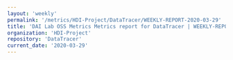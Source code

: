 ```yaml
---
layout: 'weekly'
permalink: '/metrics/HDI-Project/DataTracer/WEEKLY-REPORT-2020-03-29'
title: 'DAI Lab OSS Metrics Metrics report for DataTracer | WEEKLY-REPORT-2020-03-29'
organization: 'HDI-Project'
repository: 'DataTracer'
current_date: '2020-03-29'
---
```

